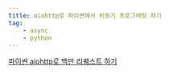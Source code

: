 ```yaml
---
title: aiohttp로 파이썬에서 비동기 프로그래밍 하기
tag:
    - async
    - python
---
```


[파이썬 aiohttp로 백만 리퀘스트 하기](https://pawelmhm.github.io/asyncio/python/aiohttp/2016/04/22/asyncio-aiohttp.html)